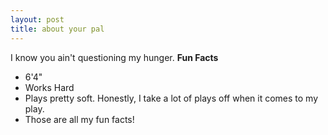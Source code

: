 ```yaml
---
layout: post
title: about your pal
---
```

I know you ain't questioning my hunger.
**Fun Facts**
-	6'4"
-	Works Hard
-	Plays pretty soft. Honestly, I take a lot of plays off when it comes to my play.
-	Those are all my fun facts!